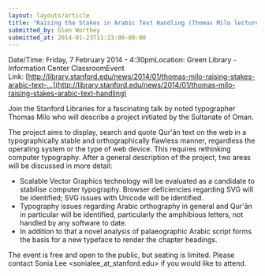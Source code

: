 ```yaml
---
layout: layouts/article
title: "Raising the Stakes in Arabic Text Handling (Thomas Milo lecture)"
submitted_by: Glen Worthey
submitted_at: 2014-01-23T11:23:00-08:00
---
```



Date/Time: Friday, 7 February 2014 - 4:30pmLocation: Green Library - Information Center ClassroomEvent Link: [http://library.stanford.edu/news/2014/01/thomas-milo-raising-stakes-arabic-text-…](http://library.stanford.edu/news/2014/01/thomas-milo-raising-stakes-arabic-text-handling) 

Join the Stanford Libraries for a fascinating talk by noted typographer Thomas Milo who will describe a project initiated by the Sultanate of Oman.


The project aims to display, search and quote Qur'ān text on the web in a typographically stable and orthographically flawless manner, regardless the operating system or the type of web device. This requires rethinking computer typography. After a general description of the project, two areas will be discussed in more detail:


* Scalable Vector Graphics technology will be evaluated as a candidate to stabilise computer typography. Browser deficiencies regarding SVG will be identified; SVG issues with Unicode will be identified.
* Typography issues regarding Arabic orthography in general and Qur'ān in particular will be identified, particularly the amphibious letters, not handled by any software to date.
* In addition to that a novel analysis of palaeographic Arabic script forms the basis for a new typeface to render the chapter headings.

The event is free and open to the public, but seating is limited. Please contact Sonia Lee <sonialee\_at\_stanford.edu> if you would like to attend.


 



